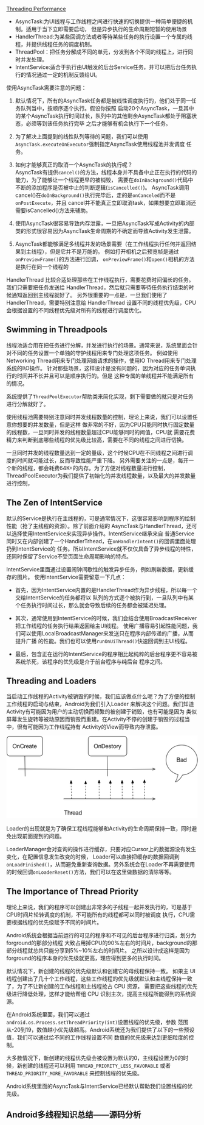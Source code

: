 [Threading Performance](http://www.cnblogs.com/bugly/p/5519510.html)
* AsyncTask:为UI线程与工作线程之间进行快速的切换提供一种简单便捷的机制。适用于当下立即需要启动，
但是异步执行的生命周期短暂的使用场景
* HandlerThread:为某些回调方法或者等待某些任务的执行设置一个专属的线程，并提供线程任务的调度机制。
* ThreadPool：把任务分解成不同的单元，分发到各个不同的线程上，进行同时并发处理。
* IntentService:适合于执行由UI触发的后台Service任务，并可以把后台任务执行的情况通过一定的机制反馈给UI。

使用AsyncTask需要注意的问题：
1. 默认情况下，所有的AsyncTask任务都是被线性调度执行的，他们处于同一任务队列当中，按顺序逐个执行。假设你按照
启动20个AsyncTask，一旦其中的某个AsyncTask执行时间过长，队列中的其他剩余AsyncTask都处于阻塞状态，必须等到该任务执行完毕
之后才能够有机会执行下一个任务。

2. 为了解决上面提到的线性队列等待的问题，我们可以使用`AsyncTask.executeOnExecutor`强制指定AsyncTask使用线程池并发调度
任务。

3. 如何才能够真正的取消一个AsyncTask的执行呢？  
AsyncTask有提供`cancel()`的方法，线程本身并不具备中止正在执行的代码的能力，为了能够让一个线程更早的被销毁，
需要在`doInBackground()`代码中不断的添加程序是否被中止的判断逻辑(`isCancelled()`)。
AsyncTask调用cancel()在`doInBackground()`执行完毕后，走的是`onCanceled`而不是`onPostExecute`，并且
cancel并不能真正立即取消task，如果想要立即取消还需要isCancelled()方法来辅助。

4. 使用AsyncTask很容易导致内存泄露，一旦把AsyncTask写成Activity的内部类的形式很容易因为AsyncTask生命周期的不确定而导致Activity发生泄露。


5. AsyncTask都能够满足多线程并发的场景需要（在工作线程执行任何并返回结果到主线程），但是它并不是万能的。
例如打开相机之后预览帧是通过`onPreviewFrame()`的方法进行回调，
`onPreviewFrame()`和`open()`相机的方法是执行在同一个线程的


HandlerThread 比较合适处理那些在工作线程执行，需要花费时间偏长的任务。我们只需要把任务发送给 HandlerThread，然后就只需要等待任务执行结束的时候通知返回到主线程就好了。
另外很重要的一点是，一旦我们使用了 HandlerThread，需要特别注意给 HandlerThread 设置不同的线程优先级，CPU 会根据设置的不同线程优先级对所有的线程进行调度优化。

## Swimming in Threadpools
线程池适合用在把任务进行分解，并发进行执行的场景。通常来说，系统里面会针对不同的任务设置一个单独的守护线程用来专门处理这项任务。
例如使用Networking Thread用来专门处理网络请求的操作，使用IO Thread用来专门处理系统的I\O操作。
针对那些场景，这样设计是没有问题的，因为对应的任务单词执行的时间并不长并且可以是顺序执行的。但是
这种专属的单线程并不能满足所有的情况。

系统提供了`ThreadPoolExecutor`帮助类来简化实现，剩下需要做的就只是对任务进行分解就好了。

使用线程池需要特别注意同时并发线程数量的控制，理论上来说，我们可以设置任意你想要的并发数量，但是这样
做非常的不好，因为CPU只能同时执行固定数量的线程数，一旦同时并发的线程数量超过CPU能够同时的阈值，CPU就
需要花费精力来判断到底哪些线程的优先级比较高，需要在不同的线程之间进行切换。

一旦同时并发的线程数量达到一定的量级，这个时候CPU在不同线程之间进行调度的时间就可能过长，反而导致性能严重下降。
另外需要关注的一点是，每开一个新的线程，都会耗费64K+的内存。为了方便对线程数量进行控制，
ThreadPoolExecutor为我们提供了初始化的并发线程数量，以及最大的并发数量进行控制，

## The Zen of IntentService
默认的Service是执行在主线程的，可是通常情况下，这很容易影响到程序的绘制性能（抢了主线程的资源）。除了前面介绍的
AsyncTask与HandlerThread，还可以选择使用IntentService来实现异步操作。IntentService继承来自
普通Service同时又在内部创建了一个HandlerTrhead，在`onHandlerIntent()`的回调里面处理扔到IntentService的
任务。所以IntentService就不仅仅具备了异步线程的特性，还同时保留了Service不受页面生命周期影响的特点。

IntentService里面通过设置闹钟间歇性的触发异步任务，例如刷新数据，更新缓存的图片。
使用IntentService需要留意一下几点：
* 首先，因为IntentService内置的是HandlerThread作为异步线程，所以每一个交给IntentService的任务都将以
队列的方式逐个被执行到，一旦队列中有某个任务执行时间过长，那么就会导致后续的任务都会被延迟处理。

* 其次，通常使用到IntentService的时候，我们会结合使用BroadcastReceiver把工作线程的任务执行结果返回给主UI线程。
使用广播容易引起性能问题，我们可以使用LocalBroadcastManager来发送只在程序内部传递的广播，从而提升广播
的性能。我们也可以使用`runOnUiThread()`快速回调到主UI线程。

* 最后，包含正在运行的IntentService的程序相比起纯粹的后台程序更不容易被系统杀死，该程序的优先级是介于前台程序与纯后台
程序之间。

## Threading and Loaders
当启动工作线程的Activity被销毁的时候，我们应该做点什么呢？为了方便的控制工作线程的启动与结束，Android为我们引入Loader
来解决这个问题。我们知道Activity有可能因为用户的主动切换而频繁的被创建于销毁，也有可能是因为
类似屏幕发生旋转等被动原因而销毁而重建。在Activity不停的创建于销毁的过程当中，很有可能因为工作线程持有
Activity的View而导致内存泄露。

![image](./threadlifecycle.png)

Loader的出现就是为了确保工程线程能够和Activity的生命周期保持一致，同时避免出现前面提到的问题。

LoaderManager会对查询的操作进行缓存，只要对应Cursor上的数据源没有发生变化，在配置信息发生改变的时候，
Loader可以直接把缓存的数据回调到`onLoadFinished()`，从而避免重新查询数据。另外系统会在Loader不再需要使用
的时候回调`onLoaderReset()`方法，我们可以在这里做数据的清除等等。

## The Importance of Thread Priority
理论上来说，我们的程序可以创建出非常多的子线程一起并发执行的，可是基于CPU时间片轮转调度的机制，不可能所有的线程都可以同时被调度
执行，CPU需要根据线程的优先级赋予不同的时间片。

Android系统会根据当前运行的可见的程序和不可见的后台程序进行归类，划分为forground的那部分线程
大致占用掉CPU的90%左右的时间片，background的那部分线程就总共只能分享到5%~10%左右的时间片。
之所以设计成这样是因为forground的程序本身的优先级就更高，理应得到更多的执行时间。

默认情况下，新创建的线程的优先级默认和创建它的母线程保持一致。
如果主 UI 线程创建出了几十个工作线程，这些工作线程的优先级就默认和主线程保持一致了，为了不让新创建的工作线程和主线程抢占 CPU 资源，
需要把这些线程的优先级进行降低处理，这样才能给帮组 CPU 识别主次，提高主线程所能得到的系统资源。

在Android系统里面，我们可以通过`android.os.Process.setThreadPriority(int)`设置线程的优先级，参数
范围从-20到19，数值越小优先级越高。Android系统还为我们提供了以下的一些预设值，我们可以通过给不同的工作线程设置不同
数值的优先级来达到更细粒度的控制。

大多数情况下，新创建的线程优先级会被设置为默认的0，主线程设置为0的时候，新创建的线程还可以利用
`THREAD_PRIORITY_LESS_FAVORABLE` 或者 `THREAD_PRIORITY_MORE_FAVORABLE` 来控制线程的优先级。

Android系统里面的AsyncTask与IntentService已经默认帮助我们设置线程的优先级。


## Android多线程知识总结——源码分析
